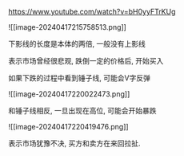 https://www.youtube.com/watch?v=bH0yyFTrKUg

![[image-20240417215758513.png]]

下影线的长度是本体的两倍, 一般没有上影线

表示市场曾经很悲观, 跌倒一定的价格后, 开始买入

如果下跌的过程中看到锤子线, 可能会V字反弹

![[image-20240417220022473.png]]

和锤子线相反, 一旦出现在高位, 可能会开始暴跌

![[image-20240417220419476.png]]

表示市场犹豫不决, 买方和卖方在来回拉扯.